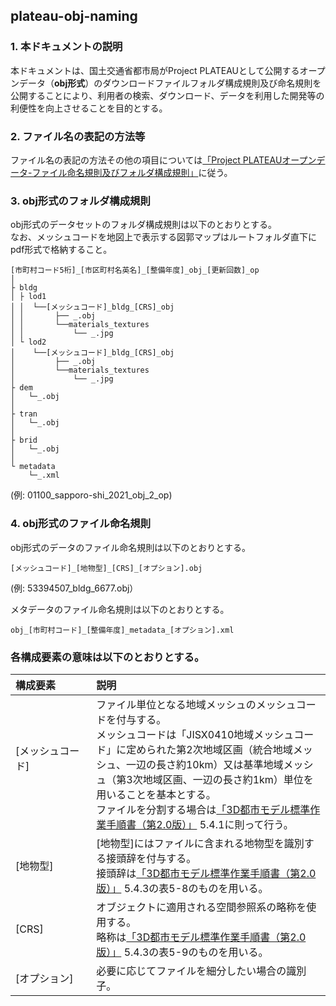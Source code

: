 ## plateau-obj-naming

### 1. 本ドキュメントの説明
本ドキュメントは、国土交通省都市局がProject PLATEAUとして公開するオープンデータ（**obj形式**）のダウンロードファイルフォルダ構成規則及び命名規則を公開することにより、利用者の検索、ダウンロード、データを利用した開発等の利便性を向上させることを目的とする。

### 2. ファイル名の表記の方法等
ファイル名の表記の方法その他の項目については[「Project PLATEAUオープンデータ-ファイル命名規則及びフォルダ構成規則」](../README.md)に従う。


### 3. obj形式のフォルダ構成規則
obj形式のデータセットのフォルダ構成規則は以下のとおりとする。  
なお、メッシュコードを地図上で表示する図郭マップはルートフォルダ直下にpdf形式で格納すること。  

```
[市町村コード5桁]_[市区町村名英名]_[整備年度]_obj_[更新回数]_op  
│   
├ bldg  
│ ├ lod1  
│ │  └──[メッシュコード]_bldg_[CRS]_obj   
│ │       ├── _.obj  
│ │       └──materials_textures  
│ │           └── _.jpg 
│ └ lod2  
│    └──[メッシュコード]_bldg_[CRS]_obj   
│         ├── _.obj  
│         └──materials_textures  
│             └── _.jpg 
├ dem   
│   └─_.obj
│  
├ tran  
│   └─_.obj  
│
├ brid  
│   └─_.obj   
│
└ metadata   
    └─_.xml
```
 (例: 01100_sapporo-shi_2021_obj_2_op) 

### 4. obj形式のファイル命名規則
obj形式のデータのファイル命名規則は以下のとおりとする。

```
[メッシュコード]_[地物型]_[CRS]_[オプション].obj  
```
(例: 53394507_bldg_6677.obj）
  
メタデータのファイル命名規則は以下のとおりとする。
```
obj_[市町村コード]_[整備年度]_metadata_[オプション].xml  
```

### 各構成要素の意味は以下のとおりとする。
| 構成要素 | 説明 |
|:-|:-|
| [メッシュコード] &nbsp;&nbsp;&nbsp;&nbsp;&nbsp;&nbsp;&nbsp;&nbsp;&nbsp;&nbsp;&nbsp;&nbsp;&nbsp;&nbsp;&nbsp;&nbsp;&nbsp;&nbsp;&nbsp;&nbsp;&nbsp;| ファイル単位となる地域メッシュのメッシュコードを付与する。<br>メッシュコードは「JISX0410地域メッシュコード」に定められた第2次地域区画（統合地域メッシュ、一辺の長さ約10km）又は基準地域メッシュ（第3次地域区画、一辺の長さ約1km）単位を用いることを基本とする。<br>ファイルを分割する場合は[「3D都市モデル標準作業手順書（第2.0版）」](https://www.mlit.go.jp/plateau/libraries/)  5.4.1に則って行う。 |
| [地物型] | [地物型]にはファイルに含まれる地物型を識別する接頭辞を付与する。<br>接頭辞は[「3D都市モデル標準作業手順書（第2.0版）」](https://www.mlit.go.jp/plateau/libraries/)  5.4.3の表5-8のものを用いる。 |
| [CRS] | オブジェクトに適用される空間参照系の略称を使用する。<br>略称は[「3D都市モデル標準作業手順書（第2.0版）」](https://www.mlit.go.jp/plateau/libraries/)  5.4.3の表5-9のものを用いる。 |
| [オプション] | 必要に応じてファイルを細分したい場合の識別子。 |
